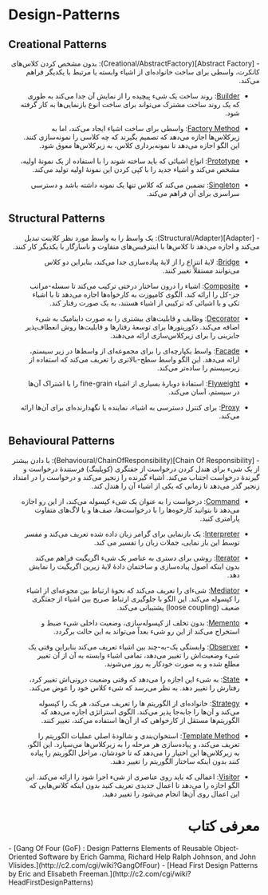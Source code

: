 Design-Patterns
===============

## Creational Patterns
<div dir="rtl">
- [Abstract Factory](Creational/AbstractFactory): بدون مشخص کردن کلاس‌های کانکرت، واسطی برای ساخت خانواده‌ای از اشیاء وابسته یا مرتبط با یکدیگر فراهم می‌کند.

- [Builder](Creational/Builder): روند ساخت یک شیء پیچیده را از نمایش آن جدا می‌کند به طوری که یک روند ساخت مشترک می‌تواند برای ساخت انوع بازنمایی‌ها به کار گرفته شود.

- [Factory Method](Creational/FactoryMethod): واسطی برای ساخت اشیاء ایجاد می‌کند، اما به زیرکلاس‌ها اجازه می‌دهد که تصمیم بگیرند که چه کلاسی را نمونه‌سازی کنند. این الگو اجازه می‌دهد تا نمونه‌برداری کلاس، به زیرکلاس‌ها معوق شود.

- [Prototype](Creational/Prototype): انواع اشیائی که باید ساخته شوند را با استفاده از یک نمونهٔ اولیه، مشخص می‌کند و اشیاء جدید را با کپی کردن این نمونهٔ اولیه تولید می‌کند.

- [Singleton](Creational/Singleton): تضمین می‌کند که کلاس تنها یک نمونه داشته باشد و دسترسی سراسری برای آن فراهم می‌کند.

<div dir="ltr">

## Structural Patterns
<div dir="rtl">
- [Adapter](Structural/Adapter): یک واسط را به واسط مورد نظر کلاینت تبدیل می‌کند و اجازه می‌دهد تا کلاس‌ها با اینترفیس‌های متفاوت و ناسازگار با یکدیگر کار کنند.

- [Bridge](Structural/Bridge): لایهٔ انتزاع را از لایهٔ پیاده‌سازی جدا می‌کند، بنابراین دو کلاس می‌توانند مستقلاً تغییر کنند.

- [Composite](Structural/Composite): اشیاء را درون ساختار درختی ترکیب می‌کند تا سسله-مراتب جز-کل را ارائه کند. الگوی کامپوزت به کارخواه‌ها اجازه می‌دهد تا با اشیاء تکی و با اشیائی که ترکیبی از اشیاء هستند، به یک صورت رفتار کند.

- [Decorator](Structural/Decorator): وظایف و قابلیت‌های بیشتری را به صورت داینامیک به شیء اضافه می‌کند. دکوریتورها برای توسعهٔ رفتارها و قابلیت‌ها روش انعطاف‌پذیر جایزینی را برای زیرکلاس‌سازی ارائه می‌دهند.

- [Facade](Structural/Facade): واسط یکپارچه‌ای را برای مجموعه‌ای از واسط‌ها در زیر سیستم، ارائه می‌دهد. این الگو واسط سطح-بالاتری را تعریف می‌کند که استفاده از زیرسیستم را ساده‌تر می‌کند.

- [Flyweight](Structural/Flyweight): استفادهٔ دوبارهٔ بسیاری از اشیاء fine-grain را با اشتراک آن‌ها در سیستم، آسان می‌کند.

- [Proxy](Structural/Proxy): برای کنترل دسترسی به اشیاء، نماینده یا نگهدارنده‌ای برای آن‌ها ارائه می‌کند.

<div dir="ltr">

## Behavioural Patterns
<div dir="rtl">
- [Chain Of Responsibility](Behavioural/ChainOfResponsibility): با دادن بیشتر از یک شیء برای هندل کردن درخواست از جفتگری (کوپلینگ) فرستندهٔ درخواست و گیرندهٔ درخواست اجتناب می‌کند. اشیاء گیرنده را زنجیر می‌کند و درخواست را در امتداد زنجیر گذر می‌دهد تا زمانی که یکی از اشیاء آن را هندل کند.

- [Command](Behavioural/Command): درخواست را به عنوان یک شیء کپسوله می‌کند، از این رو اجازه می‌دهد تا بتوانید کارخوه‌ها را با درخواست‌ها، صف‌ها و یا لاگ‌های متفاوت پارامتری کنید.

- [Interpreter](Behavioural/Interpreter): یک بازنمایی برای گرامر زبان داده شده تعریف می‌کند و مفسر توسط این باز نمایی، جملات زبان را تفسیر می کند.

- [Iterator](Behavioural/Iterator): روشی برای دستری به عناصر یک شیء اگریگیت فراهم می‌کند بدون اینکه اصول پیاده‌سازی و ساختمان دادهٔ لایهٔ زیرین اگریگیت را نمایش دهد.

- [Mediator](Behavioural/Mediator): شیء‌ای را تعریف می‌کند که نحوهٔ ارتباط بین مجوعه‌ای از اشیاء را کپسوله می‌کند. این الگو با جلوگیری ارتباط صریح بین اشیاء از جفتگری ضعیف (loose coupling) پشتیبانی می‌کند.

- [Memento](Behavioural/Memento): بدون تخلف از کپسوله‌سازی، وضعیت داخلی شیء ضبط و استخراج می‌کند از این رو شیء بعداً می‌تواند به این حالت برگردد.

- [Observer](Behavioural/Observer): وابستگی یک-به-چند بین اشیاء تعریف می‌کند بنابراین وقتی یک شیء وضعیت‌اش را تغییر می‌دهد، تمامی اشیاء وابسته به آن از آن تغییر مطلع شده و به صورت خودکار به روز می‌شوند.

- [State](Behavioural/State): به شیء این اجازه را می‌دهد که وقتی وضعیت درونی‌اش تغییر کرد، رفتارش را تغییر دهد. به نظر می‌رسد که شیء کلاس خود را عوض می‌کند.

- [Strategy](Behavioural/Strategy): خانواده‌ای از الگوریتم ها را تعریف می‌کند، هر یک را کپسوله می‌کند و آن‌ها را جابه‌جا پذیر می‌کند. الگوی استراتژی اجازه می‌دهد که الگوریتم‌ها مستقل از کارخواهی که از آن‌ها استفاده می‌کند، تغییر کنند.

- [Template Method](Behavioural/TemplateMethod): استخوان‌بندی و شالودهٔ اصلی عملیات الگوریتم را تعریف می‌کند، و پیاده‌سازی هر مرحله را به زیرکلاس‌ها می‌سپارد. این الگو، به زیرکلاس‌ها این اختیار را می‌دهد که تا خودشان، مراحل الگوریتم را پیاده کنند بدون اینکه ساختار الگوریتم را تغییر دهند.

- [Visitor](Behavioural/Visitor): اعمالی که باید روی عناصری از شیء اجرا شود را ارائه می‌کند. این الگو اجازه را می‌دهد تا اعمال جدیدی تعریف کنید بدون اینکه کلاس‌هایی که این اعمال روی آن‌ها انجام می‌شود را تغییر دهید.


# معرفی کتاب
<div dir="ltr">
- [Gang Of Four (GoF) : Design Patterns Elements of Reusable Object-Oriented Software by Erich Gamma, Richard Help Ralph Johnson, and John Vlisides.](http://c2.com/cgi/wiki?GangOfFour)
- [Head First Design Patterns by Eric and Elisabeth Freeman.](http://c2.com/cgi/wiki?HeadFirstDesignPatterns)
